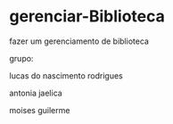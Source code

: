 # gerenciar-Biblioteca

fazer um gerenciamento de biblioteca

grupo:

lucas do nascimento rodrigues

antonia jaelica

moises guilerme
